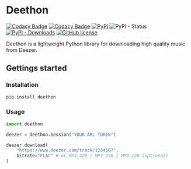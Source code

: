 # Deethon

[![Codacy Badge](https://app.codacy.com/project/badge/Grade/3a54b30586b941acb82079d0252e0320)](https://www.codacy.com/gh/deethon/deethon?utm_source=github.com&amp;utm_medium=referral&amp;utm_content=deethon/deethon&amp;utm_campaign=Badge_Grade)
[![Codacy Badge](https://app.codacy.com/project/badge/Coverage/3a54b30586b941acb82079d0252e0320)](https://www.codacy.com/gh/deethon/deethon?utm_source=github.com&amp;utm_medium=referral&amp;utm_content=deethon/deethon&amp;utm_campaign=Badge_Coverage)
[![PyPI](https://img.shields.io/pypi/v/deethon)](https://pypi.org/project/deethon/)
![PyPI - Status](https://img.shields.io/pypi/status/deethon)
[![PyPI - Downloads](https://img.shields.io/pypi/dm/deethon)](https://pypi.org/project/deethon/)
[![GitHub license](https://img.shields.io/github/license/deethon/deethon)](https://github.com/deethon/deethon/blob/master/LICENSE)

Deethon is a lightweight Python library for downloading high quality music from Deezer.

## Gettings started

### Installation

```sh
pip install deethon
```

### Usage

```python
import deethon

deezer = deethon.Session("YOUR ARL TOKEN")

deezer.download(
    "https://www.deezer.com/track/1234567",
    bitrate="FLAC" # or MP3_320 / MP3_256 / MP3_128 (optional)
)
```
